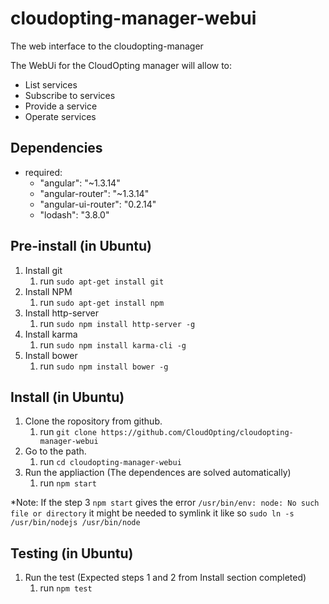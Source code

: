 # cloudopting-manager-webui
The web interface to the cloudopting-manager

The WebUi for the CloudOpting manager will allow to:
- List services
- Subscribe to services
- Provide a service
- Operate services

## Dependencies
- required:
    - "angular": "~1.3.14"
    - "angular-router": "~1.3.14"
    - "angular-ui-router": "0.2.14"
    - "lodash": "3.8.0"

## Pre-install (in Ubuntu)
1. Install git
    1. run `sudo apt-get install git`
2. Install NPM
    1. run `sudo apt-get install npm`
3. Install http-server
    1. run `sudo npm install http-server -g`
4. Install karma
    1. run `sudo npm install karma-cli -g`
4. Install bower
    1. run `sudo npm install bower -g`

## Install (in Ubuntu)
1. Clone the ropository from github.
     1. run `git clone https://github.com/CloudOpting/cloudopting-manager-webui`
2. Go to the path.
     1. run `cd cloudopting-manager-webui`
3. Run the appliaction (The dependences are solved automatically)
     1. run `npm start`

*Note: If the step 3 `npm start` gives the error `/usr/bin/env: node: No such file or directory`
it might be needed to symlink it like so `sudo ln -s /usr/bin/nodejs /usr/bin/node`

## Testing (in Ubuntu)
1. Run the test (Expected steps 1 and 2 from Install section completed)
     1. run `npm test`